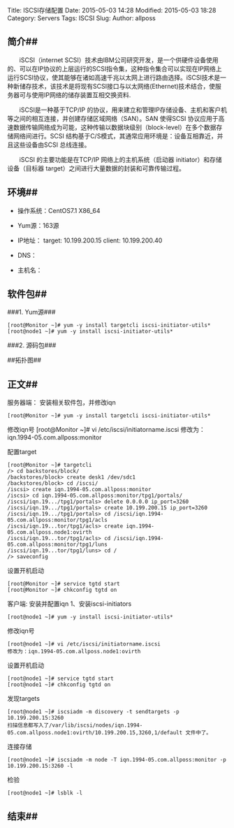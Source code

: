 Title: ISCSI存储配置
Date: 2015-05-03 14:28
Modified: 2015-05-03 18:28
Category: Servers
Tags: ISCSI
Slug: 
Author: allposs


## 简介##
&#160; &#160; &#160; &#160;iSCSI（internet SCSI）技术由IBM公司研究开发，是一个供硬件设备使用的、可以在IP协议的上层运行的SCSI指令集，这种指令集合可以实现在IP网络上运行SCSI协议，使其能够在诸如高速千兆以太网上进行路由选择。iSCSI技术是一种新储存技术，该技术是将现有SCSI接口与以太网络(Ethernet)技术结合，使服务器可与使用IP网络的储存装置互相交换资料.

&#160; &#160; &#160; &#160;iSCSI是一种基于TCP/IP 的协议，用来建立和管理IP存储设备、主机和客户机等之间的相互连接，并创建存储区域网络（SAN）。SAN 使得SCSI 协议应用于高速数据传输网络成为可能，这种传输以数据块级别（block-level）在多个数据存储网络间进行。SCSI 结构基于C/S模式，其通常应用环境是：设备互相靠近，并且这些设备由SCSI 总线连接。

&#160; &#160; &#160; &#160;iSCSI 的主要功能是在TCP/IP 网络上的主机系统（启动器 initiator）和存储设备（目标器 target）之间进行大量数据的封装和可靠传输过程。

## 环境##

+ 操作系统：CentOS7.1 X86_64
+ Yum源：163源
+ IP地址：
			target: 10.199.200.15
		 	client: 10.199.200.40	

+ DNS：
+ 主机名：

## 软件包##

###1. Yum源###

	[root@Monitor ~]# yum -y install targetcli iscsi-initiator-utils* 
	[root@node1 ~]# yum -y install iscsi-initiator-utils*
###2. 源码包###

##拓扑图##


## 正文##
服务器端：
安装相关软件包，并修改iqn

	[root@Monitor ~]# yum -y install targetcli iscsi-initiator-utils*
修改iqn号
	[root@Monitor ~]# vi /etc/iscsi/initiatorname.iscsi 
修改为：iqn.1994-05.com.allposs:monitor

配置target

	[root@Monitor ~]# targetcli 
	/> cd backstores/block/
	/backstores/block> create desk1 /dev/sdc1
	/backstores/block> cd /iscsi/
	/iscsi> create iqn.1994-05.com.allposs:monitor
	/iscsi> cd iqn.1994-05.com.allposs:monitor/tpg1/portals/
	/iscsi/iqn.19.../tpg1/portals> delete 0.0.0.0 ip_port=3260 
	/iscsi/iqn.19.../tpg1/portals> create 10.199.200.15 ip_port=3260
	/iscsi/iqn.19.../tpg1/portals> cd /iscsi/iqn.1994-05.com.allposs:monitor/tpg1/acls 
	/iscsi/iqn.19...tor/tpg1/acls> create iqn.1994-05.com.allposs.node1:ovirth
	/iscsi/iqn.19...tor/tpg1/acls> cd /iscsi/iqn.1994-05.com.allposs:monitor/tpg1/luns 
	/iscsi/iqn.19...tor/tpg1/luns> cd /
	/> saveconfig

设置开机启动

	[root@Monitor ~]# service tgtd start
	[root@Monitor ~]# chkconfig tgtd on


客户端:
安装并配置iqn
1、安装iscsi-initiators

	[root@node1 ~]# yum -y install iscsi-initiator-utils*

修改iqn号

	[root@node1 ~]# vi /etc/iscsi/initiatorname.iscsi 
	修改为：iqn.1994-05.com.allposs.node1:ovirth

设置开机启动

	[root@node1 ~]# service tgtd start
	[root@node1 ~]# chkconfig tgtd on

发现targets

	[root@node1 ~]# iscsiadm -m discovery -t sendtargets -p 10.199.200.15:3260
	扫描信息都写入了/var/lib/iscsi/nodes/iqn.1994-05.com.allposs.node1:ovirth/10.199.200.15,3260,1/default 文件中了。

连接存储

	[root@node1 ~]# iscsiadm -m node -T iqn.1994-05.com.allposs:monitor -p 10.199.200.15:3260 -l


检验

	[root@node1 ~]# lsblk -l

## 结束##